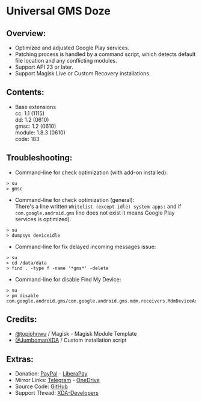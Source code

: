# Universal GMS Doze

## Overview:
- Optimized and adjusted Google Play services.
- Patching process is handled by a command script, which detects default file location and any conflicting modules.
- Support API 23 or later.
- Support Magisk Live or Custom Recovery installations.

## Contents:
- Base extensions   
cc: 1.1 (1115)   
dd: 1.2 (0610)   
gmsc: 1.2 (0610)   
module: 1.8.3 (0610)   
code: 183   

## Troubleshooting:
- Command-line for check optimization (with add-on installed):
```
> su
> gmsc
```
- Command-line for check optimization (general):   
There's a line written `Whitelist (except idle) system apps:` and if `com.google.android.gms` line does not exist it means Google Play services is optimized).
```
> su
> dumpsys deviceidle
```
- Command-line for fix delayed incoming messages issue:
```
> su
> cd /data/data
> find . -type f -name '*gms*' -delete
```
- Command-line for disable Find My Device:
```
> su
> pm disable com.google.android.gms/com.google.android.gms.mdm.receivers.MdmDeviceAdminReceiver
```

## Credits:
- [@topjohnwu](https://github.com/topjohnwu) / Magisk - Magisk Module Template
- [@JumbomanXDA](https://github.com/JumbomanXDA) / Custom installation script

## Extras:
- Donation: [PayPal](https://paypal.me/gloeyisk) - [LiberaPay](https://liberapay.com/gloeyisk)
- Mirror Links: [Telegram](https://t.me/gldppc) - [OneDrive](https://tinyurl.com/zuscpn4)
- Source Code: [GitHub](https://github.com/gloeyisk/UniversalGMSDoze)
- Support Thread: [XDA-Developers](https://forum.xda-developers.com/apps/magisk/module-universal-gms-doze-t3853710)
